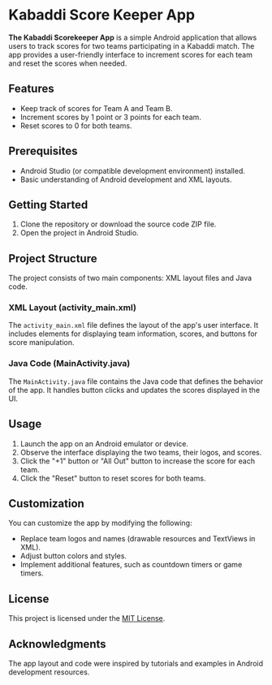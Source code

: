 # Kabaddi Score Keeper App

**The Kabaddi Scorekeeper App** is a simple Android application that allows users to track scores for two teams participating in a Kabaddi match. The app provides a user-friendly interface to increment scores for each team and reset the scores when needed.

## Features

- Keep track of scores for Team A and Team B.
- Increment scores by 1 point or 3 points for each team.
- Reset scores to 0 for both teams.

## Prerequisites

- Android Studio (or compatible development environment) installed.
- Basic understanding of Android development and XML layouts.

## Getting Started

1. Clone the repository or download the source code ZIP file.
2. Open the project in Android Studio.

## Project Structure

The project consists of two main components: XML layout files and Java code.

### XML Layout (activity_main.xml)

The `activity_main.xml` file defines the layout of the app's user interface. It includes elements for displaying team information, scores, and buttons for score manipulation.

### Java Code (MainActivity.java)

The `MainActivity.java` file contains the Java code that defines the behavior of the app. It handles button clicks and updates the scores displayed in the UI.

## Usage

1. Launch the app on an Android emulator or device.
2. Observe the interface displaying the two teams, their logos, and scores.
3. Click the "+1" button or "All Out" button to increase the score for each team.
4. Click the "Reset" button to reset scores for both teams.

## Customization

You can customize the app by modifying the following:

- Replace team logos and names (drawable resources and TextViews in XML).
- Adjust button colors and styles.
- Implement additional features, such as countdown timers or game timers.

## License

This project is licensed under the [MIT License](LICENSE).

## Acknowledgments

The app layout and code were inspired by tutorials and examples in Android development resources.

 
